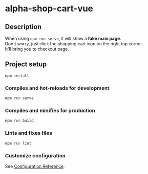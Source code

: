 # alpha-shop-cart-vue

## Description

When using ```npm run serve```, it will show a **fake main page**.  
Don't worry, just click the shopping cart icon on the right top corner.  
It'll bring you to checkout page.

## Project setup
```
npm install
```

### Compiles and hot-reloads for development
```
npm run serve
```

### Compiles and minifies for production
```
npm run build
```

### Lints and fixes files
```
npm run lint
```

### Customize configuration
See [Configuration Reference](https://cli.vuejs.org/config/).
